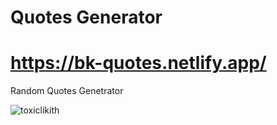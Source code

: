 # Quotes Generator
# https://bk-quotes.netlify.app/

 Random Quotes Genetrator
 <p><img align="center" src="https://telegra.ph/file/63c0f25c25cd33b79d23f.jpg" alt="toxiclikith" /></p>
